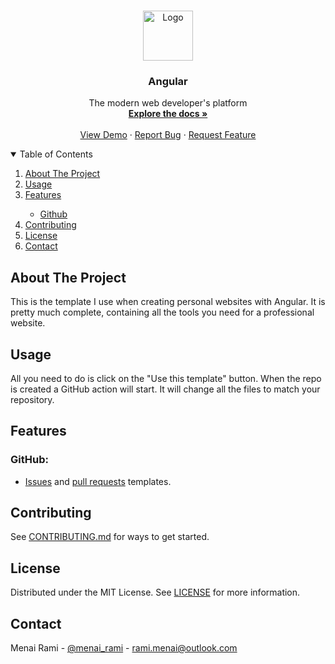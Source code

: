 <br />
<p align="center">
  <a href="https://github.com/rmenai-blueprints/angular">
    <img src="https://angular.io/assets/images/logos/angular/angular.svg" alt="Logo" width="80" height="80">
  </a>

<h3 align="center">Angular</h3>

  <p align="center">
    The modern web developer's platform
    <br />
    <a href="https://github.com/rmenai-blueprints/angular"><strong>Explore the docs »</strong></a>
    <br />
    <br />
    <a href="https://github.com/rmenai-blueprints/angular">View Demo</a>
    ·
    <a href="https://github.com/rmenai-blueprints/angular/issues/new?assignees=&labels=&template=bug_report.md&title=">Report Bug</a>
    ·
    <a href="https://github.com/rmenai-blueprints/angular/issues/new?assignees=&labels=&template=feature_request.md&title=">Request Feature</a>
  </p>

<!-- TABLE OF CONTENTS -->
<details open="open">
  <summary>Table of Contents</summary>
  <ol>
    <li>
      <a href="#about-the-project">About The Project</a>
    </li>
    <li><a href="#usage">Usage</a></li>
    <li><a href="#features">Features</a></li>
    <ul>
        <li><a href="#github">Github</a></li>
      </ul>
    <li><a href="#contributing">Contributing</a></li>
    <li><a href="#license">License</a></li>
    <li><a href="#contact">Contact</a></li>
  </ol>
</details>



<!-- ABOUT THE PROJECT -->

## About The Project

This is the template I use when creating personal websites with Angular.
It is pretty much complete, containing all the tools you need for a professional website.

<!-- Usage -->

## Usage

All you need to do is click on the "Use this template" button. When the repo is created a GitHub action will start. It
will change all the files to match your repository.

<!-- Features -->

## Features

### GitHub:
* [Issues](https://github.com/rmenai-blueprints/angular/tree/main/.github/ISSUE_TEMPLATE)
  and [pull requests](https://github.com/rmenai-blueprints/angular/blob/main/.github/pull_request_template.md) templates.

<!-- CONTRIBUTING -->

## Contributing

See [CONTRIBUTING.md](https://github.com/rmenai-blueprints/angular/blob/main/CONTRIBUTING.md) for ways to get started.

<!-- LICENSE -->

## License

Distributed under the MIT License. See [LICENSE](https://github.com/rmenai-blueprints/angular/blob/main/LICENSE) for more
information.

<!-- CONTACT -->

## Contact

Menai Rami - [@menai_rami](https://twitter.com/menai_rami) - rami.menai@outlook.com
